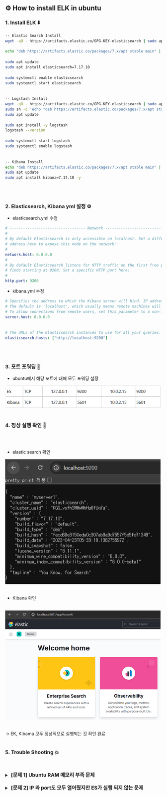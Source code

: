 ## ⚙️ How to install ELK in ubuntu
<p></p>
<p></p>

### 1. Install ELK ⬇️

```bash
-- Elastic Search Install
wget -qO - https://artifacts.elastic.co/GPG-KEY-elasticsearch | sudo apt-key add -

echo "deb https://artifacts.elastic.co/packages/7.x/apt stable main" | sudo tee -a /etc/apt/sources.list.d/elastic-7.x.list

sudo apt update
sudo apt install elasticsearch=7.17.10

sudo systemctl enable elasticsearch
sudo systemctl start elasticsearch


-- Logstash Install
wget -qO - https://artifacts.elastic.co/GPG-KEY-elasticsearch | sudo apt-key add -
sudo sh -c 'echo "deb https://artifacts.elastic.co/packages/7.x/apt stable main" > /etc/apt/sources.list.d/elastic-7.x.list'
sudo apt update

sudo apt install -y logstash
logstash --version

sudo systemctl start logstash
sudo systemctl enable logstash


-- Kibana Install
echo "deb https://artifacts.elastic.co/packages/7.x/apt stable main" | sudo tee /etc/apt/sources.list.d/elastic-7.x.list
sudo apt update
sudo apt install kibana=7.17.10 -y
```
<p></p>
<br></br>

### 2. Elasticsearch, Kibana yml 설정 ⚙️

- elasticsearch.yml 수정
```yml
# ---------------------------------- Network -----------------------------------
#
# By default Elasticsearch is only accessible on localhost. Set a different
# address here to expose this node on the network:
#
network.host: 0.0.0.0
#
# By default Elasticsearch listens for HTTP traffic on the first free port it
# finds starting at 9200. Set a specific HTTP port here:
#
http.port: 9200
```

- kibana.yml 수정
```yml
# Specifies the address to which the Kibana server will bind. IP addresses and host names are both valid values.
# The default is 'localhost', which usually means remote machines will not be able to connect.
# To allow connections from remote users, set this parameter to a non-loopback address.
server.host: 0.0.0.0


# The URLs of the Elasticsearch instances to use for all your queries.
elasticsearch.hosts: ["http://localhost:9200"]
```
<p></p>
<br></br>

### 3. 포트 포워딩 🔌


- ubuntu에서 해당 포트에 대해 모두 포워딩 설정
<img src="../img/port.png" alt="Port Image" width="500"/>
<br>
<br>
<p></p>

### 4. 정상 실행 확인 🚀

</br>
</br>


- elastic search 확인
<img src="../img/es.png" alt="es Image" width="500"/>
<br>
<br>

- Kibana 확인
<br>
<img src="../img/kibana.png" alt="Kibana Image" width="500"/>
<br>
<br>

-> EK, Kibama 모두 정상적으로 실행되는 것 확인 완료
<br>
<br>

### 5. Trouble Shooting 💥
<br>
<br>
<details>
  <summary><span style="font-size: 16px; font-weight: bold;">&nbsp[문제 1]  Ubuntu RAM 메모리 부족 문제</span></summary>
  <br>
  
  - ELK 를 설치하는 중 free -h를 확인해보니 메모리가 부족한 것을 확인
  <br>

  - 해결 방법 : Swap Memory 공간 확장
```bash
sudo fallocate -l 2G /swapfile
sudo chmod 600 /swapfile
sudo mkswap /swapfile
sudo swapon /swapfile

echo '/swapfile none swap sw 0 0' | sudo tee -a /etc/fstab
```
![swap Image](../img/swap.png)
<p></p>
  <span style="color: orange; font-szie: 14px; font-weight: bold"> -> 정상적으로 2GB 설정된 것을 확인 </span>

</details>
<br>
<details>
  <summary><span style="font-size: 16px; font-weight: bold;">&nbsp[문제 2] IP 와 port도 모두 열어줬지만 ES가 실행 되지 않는 문제</span></summary>
  <br>

  - 해결 방법 : elasticsearch.yml 파일에 single node 옵션 추가
```yml
# --------------------------------- Discovery ----------------------------------
#
# Pass an initial list of hosts to perform discovery when this node is started:
# The default list of hosts is ["127.0.0.1", "[::1]"]
#
#discovery.seed_hosts: ["host1", "host2"]
discovery.type : single-node
```
💡 단일 노드 모드에서 ES를 실행하려면, 클러스터 구성을 비활성화하고 단일 노드 로 설정해야함. yml 파일에서 discovery.type : single-node로 설정해야 ES는 클러스터 구성을 시도하지 않고 단일 노드로만 동작하게 됨.
<p></p>
  <span style="color: orange; font-szie: 14px; font-weight: bold"> -> 개발/테스트 환경에서는 single-node로 설정하는 것이 필수</span>
</details>

